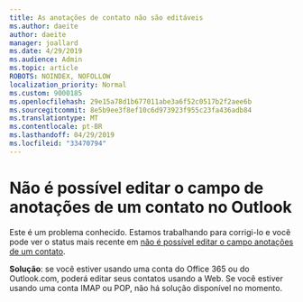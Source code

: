 ```yaml
---
title: As anotações de contato não são editáveis
ms.author: daeite
author: daeite
manager: joallard
ms.date: 4/29/2019
ms.audience: Admin
ms.topic: article
ROBOTS: NOINDEX, NOFOLLOW
localization_priority: Normal
ms.custom: 9000185
ms.openlocfilehash: 29e15a78d1b677011abe3a6f52c0517b2f2aee6b
ms.sourcegitcommit: 8e5b9ee3f8ef10c6d973923f955c23fa436adb84
ms.translationtype: MT
ms.contentlocale: pt-BR
ms.lasthandoff: 04/29/2019
ms.locfileid: "33470794"
---
```

# <a name="cant-edit-the-notes-field-for-a-contact-in-outlook"></a>Não é possível editar o campo de anotações de um contato no Outlook

Este é um problema conhecido. Estamos trabalhando para corrigi-lo e você pode ver o status mais recente em [não é possível editar o campo anotações de um contato](https://support.office.com/article/fb8394ce-04ce-48b5-bae4-be46f77f10fe).

**Solução**: se você estiver usando uma conta do Office 365 ou do Outlook.com, poderá editar seus contatos usando a Web. Se você estiver usando uma conta IMAP ou POP, não há solução disponível no momento.